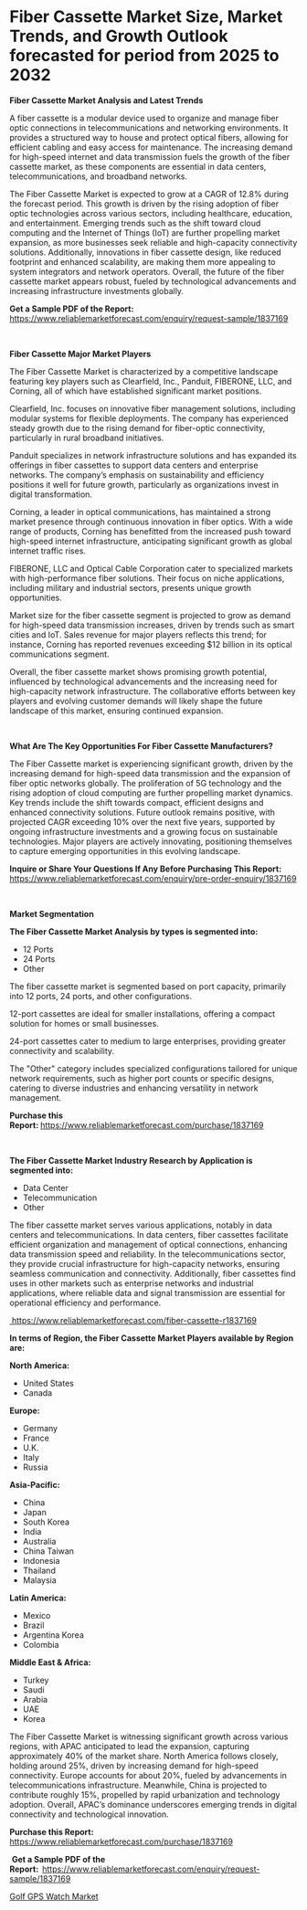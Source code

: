 <p><h1>Fiber Cassette Market Size, Market Trends, and Growth Outlook forecasted for period from 2025 to 2032</h1></p><p><strong>Fiber Cassette Market Analysis and Latest Trends</strong></p>
<p><p>A fiber cassette is a modular device used to organize and manage fiber optic connections in telecommunications and networking environments. It provides a structured way to house and protect optical fibers, allowing for efficient cabling and easy access for maintenance. The increasing demand for high-speed internet and data transmission fuels the growth of the fiber cassette market, as these components are essential in data centers, telecommunications, and broadband networks.</p><p>The Fiber Cassette Market is expected to grow at a CAGR of 12.8% during the forecast period. This growth is driven by the rising adoption of fiber optic technologies across various sectors, including healthcare, education, and entertainment. Emerging trends such as the shift toward cloud computing and the Internet of Things (IoT) are further propelling market expansion, as more businesses seek reliable and high-capacity connectivity solutions. Additionally, innovations in fiber cassette design, like reduced footprint and enhanced scalability, are making them more appealing to system integrators and network operators. Overall, the future of the fiber cassette market appears robust, fueled by technological advancements and increasing infrastructure investments globally.</p></p>
<p><strong>Get a Sample PDF of the Report:&nbsp;</strong> <a href="https://www.reliablemarketforecast.com/enquiry/request-sample/1837169?utm_campaign=1110&utm_medium=2&utm_source=Github&utm_content=ia&utm_term=11022025&utm_id=fiber-cassette">https://www.reliablemarketforecast.com/enquiry/request-sample/1837169</a></p>
<p>&nbsp;</p>
<p><strong>Fiber Cassette Major Market Players</strong></p>
<p><p>The Fiber Cassette Market is characterized by a competitive landscape featuring key players such as Clearfield, Inc., Panduit, FIBERONE, LLC, and Corning, all of which have established significant market positions.</p><p>Clearfield, Inc. focuses on innovative fiber management solutions, including modular systems for flexible deployments. The company has experienced steady growth due to the rising demand for fiber-optic connectivity, particularly in rural broadband initiatives.</p><p>Panduit specializes in network infrastructure solutions and has expanded its offerings in fiber cassettes to support data centers and enterprise networks. The company’s emphasis on sustainability and efficiency positions it well for future growth, particularly as organizations invest in digital transformation.</p><p>Corning, a leader in optical communications, has maintained a strong market presence through continuous innovation in fiber optics. With a wide range of products, Corning has benefitted from the increased push toward high-speed internet infrastructure, anticipating significant growth as global internet traffic rises.</p><p>FIBERONE, LLC and Optical Cable Corporation cater to specialized markets with high-performance fiber solutions. Their focus on niche applications, including military and industrial sectors, presents unique growth opportunities.</p><p>Market size for the fiber cassette segment is projected to grow as demand for high-speed data transmission increases, driven by trends such as smart cities and IoT. Sales revenue for major players reflects this trend; for instance, Corning has reported revenues exceeding $12 billion in its optical communications segment.</p><p>Overall, the fiber cassette market shows promising growth potential, influenced by technological advancements and the increasing need for high-capacity network infrastructure. The collaborative efforts between key players and evolving customer demands will likely shape the future landscape of this market, ensuring continued expansion.</p></p>
<p>&nbsp;</p>
<p><strong>What Are The Key Opportunities For Fiber Cassette Manufacturers?</strong></p>
<p><p>The Fiber Cassette market is experiencing significant growth, driven by the increasing demand for high-speed data transmission and the expansion of fiber optic networks globally. The proliferation of 5G technology and the rising adoption of cloud computing are further propelling market dynamics. Key trends include the shift towards compact, efficient designs and enhanced connectivity solutions. Future outlook remains positive, with projected CAGR exceeding 10% over the next five years, supported by ongoing infrastructure investments and a growing focus on sustainable technologies. Major players are actively innovating, positioning themselves to capture emerging opportunities in this evolving landscape.</p></p>
<p><strong>Inquire or Share Your Questions If Any Before Purchasing This Report:</strong> <a href="https://www.reliablemarketforecast.com/enquiry/pre-order-enquiry/1837169?utm_campaign=1110&utm_medium=2&utm_source=Github&utm_content=ia&utm_term=11022025&utm_id=fiber-cassette">https://www.reliablemarketforecast.com/enquiry/pre-order-enquiry/1837169</a></p>
<p>&nbsp;</p>
<p><strong>Market Segmentation</strong></p>
<p><strong>The Fiber Cassette Market Analysis by types is segmented into:</strong></p>
<p><ul><li>12 Ports</li><li>24 Ports</li><li>Other</li></ul></p>
<p><p>The fiber cassette market is segmented based on port capacity, primarily into 12 ports, 24 ports, and other configurations. </p><p>12-port cassettes are ideal for smaller installations, offering a compact solution for homes or small businesses. </p><p>24-port cassettes cater to medium to large enterprises, providing greater connectivity and scalability. </p><p>The "Other" category includes specialized configurations tailored for unique network requirements, such as higher port counts or specific designs, catering to diverse industries and enhancing versatility in network management.</p></p>
<p><strong>Purchase this Report:&nbsp;</strong><a href="https://www.reliablemarketforecast.com/purchase/1837169?utm_campaign=1110&utm_medium=2&utm_source=Github&utm_content=ia&utm_term=11022025&utm_id=fiber-cassette">https://www.reliablemarketforecast.com/purchase/1837169</a></p>
<p>&nbsp;</p>
<p><strong>The Fiber Cassette Market Industry Research by Application is segmented into:</strong></p>
<p><ul><li>Data Center</li><li>Telecommunication</li><li>Other</li></ul></p>
<p><p>The fiber cassette market serves various applications, notably in data centers and telecommunications. In data centers, fiber cassettes facilitate efficient organization and management of optical connections, enhancing data transmission speed and reliability. In the telecommunications sector, they provide crucial infrastructure for high-capacity networks, ensuring seamless communication and connectivity. Additionally, fiber cassettes find uses in other markets such as enterprise networks and industrial applications, where reliable data and signal transmission are essential for operational efficiency and performance.</p></p>
<p><a href="https://www.reliablemarketforecast.com/fiber-cassette-r1837169?utm_campaign=1110&utm_medium=2&utm_source=Github&utm_content=ia&utm_term=11022025&utm_id=fiber-cassette">&nbsp;https://www.reliablemarketforecast.com/fiber-cassette-r1837169</a></p>
<p><strong>In terms of Region, the Fiber Cassette Market Players available by Region are:</strong></p>
<p>
    <p> <strong> North America: </strong>
        <ul>
            <li>United States</li>
            <li>Canada</li>
        </ul>
        </p> 
    <p> <strong> Europe: </strong>
        <ul>
            <li>Germany</li>
            <li>France</li>
            <li>U.K.</li>
            <li>Italy</li>
            <li>Russia</li>
        </ul>
        </p> 
    <p> <strong> Asia-Pacific: </strong>
        <ul>
            <li>China</li>
            <li>Japan</li>
            <li>South Korea</li>
            <li>India</li>
            <li>Australia</li>
            <li>China Taiwan</li>
            <li>Indonesia</li>
            <li>Thailand</li>
            <li>Malaysia</li>
        </ul>
        </p> 
    <p> <strong> Latin America: </strong>
        <ul>
            <li>Mexico</li>
            <li>Brazil</li>
            <li>Argentina Korea</li>
            <li>Colombia</li>
        </ul>
        </p> 
    <p> <strong> Middle East & Africa: </strong>
        <ul>
            <li>Turkey</li>
            <li>Saudi</li>
            <li>Arabia</li>
            <li>UAE</li>
            <li>Korea</li>
        </ul>
    </p>
    </p>
<p><p>The Fiber Cassette Market is witnessing significant growth across various regions, with APAC anticipated to lead the expansion, capturing approximately 40% of the market share. North America follows closely, holding around 25%, driven by increasing demand for high-speed connectivity. Europe accounts for about 20%, fueled by advancements in telecommunications infrastructure. Meanwhile, China is projected to contribute roughly 15%, propelled by rapid urbanization and technology adoption. Overall, APAC’s dominance underscores emerging trends in digital connectivity and technological innovation.</p></p>
<p><strong>Purchase this Report: </strong><a href="https://www.reliablemarketforecast.com/purchase/1837169?utm_campaign=1110&utm_medium=2&utm_source=Github&utm_content=ia&utm_term=11022025&utm_id=fiber-cassette">https://www.reliablemarketforecast.com/purchase/1837169</a></p>
<p>&nbsp;<strong>Get a Sample PDF of the Report:&nbsp;&nbsp;</strong><a href="https://www.reliablemarketforecast.com/enquiry/request-sample/1837169?utm_campaign=1110&utm_medium=2&utm_source=Github&utm_content=ia&utm_term=11022025&utm_id=fiber-cassette">https://www.reliablemarketforecast.com/enquiry/request-sample/1837169</a></p>
<p><strong></strong></p>
<p><p><a href="https://github.com/WillieWoodard/Market-Research-Report-List-7/blob/main/golf-gps-watch-market.md?utm_campaign=1110&utm_medium=2&utm_source=Github&utm_content=ia&utm_term=11022025&utm_id=fiber-cassette">Golf GPS Watch Market</a></p></p>
